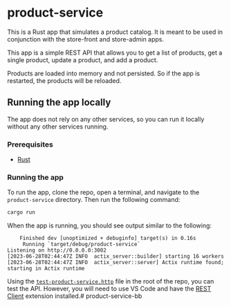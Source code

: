 # product-service

This is a Rust app that simulates a product catalog. It is meant to be used in conjunction with the store-front and store-admin apps.

This app is a simple REST API that allows you to get a list of products, get a single product, update a product, and add a product.

Products are loaded into memory and not persisted. So if the app is restarted, the products will be reloaded.

## Running the app locally

The app does not rely on any other services, so you can run it locally without any other services running.

### Prerequisites

- [Rust](https://www.rust-lang.org/tools/install)

### Running the app

To run the app, clone the repo, open a terminal, and navigate to the `product-service` directory. Then run the following command:

```bash
cargo run
```

When the app is running, you should see output similar to the following:

```text
    Finished dev [unoptimized + debuginfo] target(s) in 0.16s
     Running `target/debug/product-service`
Listening on http://0.0.0.0:3002
[2023-06-28T02:44:47Z INFO  actix_server::builder] starting 16 workers
[2023-06-28T02:44:47Z INFO  actix_server::server] Actix runtime found; starting in Actix runtime
```

Using the [`test-product-service.http`](./test-product-service.http) file in the root of the repo, you can test the API. However, you will need to use VS Code and have the [REST Client](https://marketplace.visualstudio.com/items?itemName=humao.rest-client) extension installed.# product-service-bb
